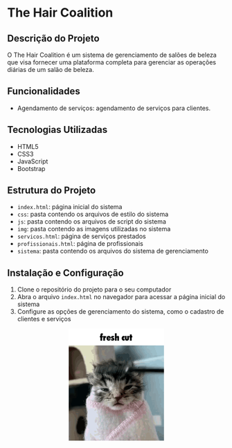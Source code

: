 # The Hair Coalition

## Descrição do Projeto

O The Hair Coalition é um sistema de gerenciamento de salões de beleza que visa fornecer uma plataforma completa para gerenciar as operações diárias de um salão de beleza.

## Funcionalidades

* Agendamento de serviços: agendamento de serviços para clientes.

## Tecnologias Utilizadas

* HTML5
* CSS3
* JavaScript
* Bootstrap

## Estrutura do Projeto

* `index.html`: página inicial do sistema
* `css`: pasta contendo os arquivos de estilo do sistema
* `js`: pasta contendo os arquivos de script do sistema
* `img`: pasta contendo as imagens utilizadas no sistema
* `servicos.html`: página de serviços prestados
* `profissionais.html`: página de profissionais
* `sistema`: pasta contendo os arquivos do sistema de gerenciamento

## Instalação e Configuração

1. Clone o repositório do projeto para o seu computador
2. Abra o arquivo `index.html` no navegador para acessar a página inicial do sistema
3. Configure as opções de gerenciamento do sistema, como o cadastro de clientes e serviços

<p align="center">
  <img src="gato_cortando_cabelo.png" alt="gato no cabeleireiro" />
</p>


